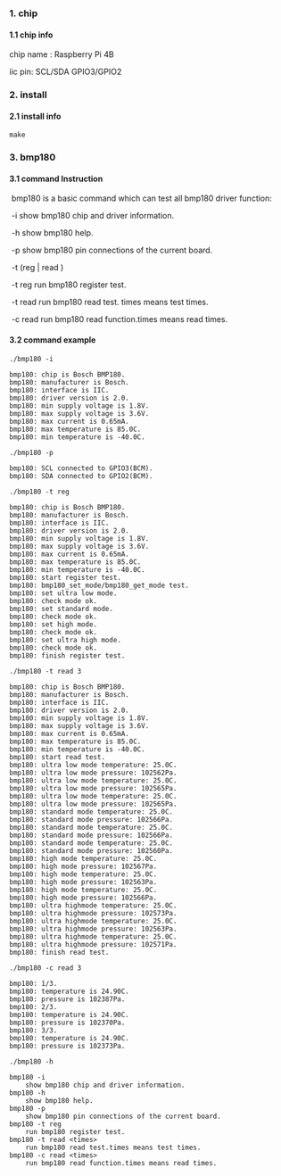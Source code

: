 ### 1. chip

#### 1.1 chip info

chip name : Raspberry Pi 4B

iic pin: SCL/SDA GPIO3/GPIO2

### 2. install

#### 2.1 install info

```shell
make
```

### 3. bmp180

#### 3.1 command Instruction

​          bmp180 is a basic command which can test all bmp180 driver function:

​           -i         show bmp180 chip and driver information.

​           -h        show bmp180 help.

​           -p        show bmp180 pin connections of the current board.

​           -t (reg | read <times>) 

​           -t reg        run bmp180 register test.

​           -t read <times>        run bmp180 read test. times means test times.         

​           -c read <times>        run bmp180 read function.times means read times.

#### 3.2 command example

```shell
./bmp180 -i

bmp180: chip is Bosch BMP180.
bmp180: manufacturer is Bosch.
bmp180: interface is IIC.
bmp180: driver version is 2.0.
bmp180: min supply voltage is 1.8V.
bmp180: max supply voltage is 3.6V.
bmp180: max current is 0.65mA.
bmp180: max temperature is 85.0C.
bmp180: min temperature is -40.0C.
```

```shell
./bmp180 -p

bmp180: SCL connected to GPIO3(BCM).
bmp180: SDA connected to GPIO2(BCM).
```

```shell
./bmp180 -t reg

bmp180: chip is Bosch BMP180.
bmp180: manufacturer is Bosch.
bmp180: interface is IIC.
bmp180: driver version is 2.0.
bmp180: min supply voltage is 1.8V.
bmp180: max supply voltage is 3.6V.
bmp180: max current is 0.65mA.
bmp180: max temperature is 85.0C.
bmp180: min temperature is -40.0C.
bmp180: start register test.
bmp180: bmp180_set_mode/bmp180_get_mode test.
bmp180: set ultra low mode.
bmp180: check mode ok.
bmp180: set standard mode.
bmp180: check mode ok.
bmp180: set high mode.
bmp180: check mode ok.
bmp180: set ultra high mode.
bmp180: check mode ok.
bmp180: finish register test.
```

```shell
./bmp180 -t read 3

bmp180: chip is Bosch BMP180.
bmp180: manufacturer is Bosch.
bmp180: interface is IIC.
bmp180: driver version is 2.0.
bmp180: min supply voltage is 1.8V.
bmp180: max supply voltage is 3.6V.
bmp180: max current is 0.65mA.
bmp180: max temperature is 85.0C.
bmp180: min temperature is -40.0C.
bmp180: start read test.
bmp180: ultra low mode temperature: 25.0C.
bmp180: ultra low mode pressure: 102562Pa.
bmp180: ultra low mode temperature: 25.0C.
bmp180: ultra low mode pressure: 102565Pa.
bmp180: ultra low mode temperature: 25.0C.
bmp180: ultra low mode pressure: 102565Pa.
bmp180: standard mode temperature: 25.0C.
bmp180: standard mode pressure: 102566Pa.
bmp180: standard mode temperature: 25.0C.
bmp180: standard mode pressure: 102566Pa.
bmp180: standard mode temperature: 25.0C.
bmp180: standard mode pressure: 102560Pa.
bmp180: high mode temperature: 25.0C.
bmp180: high mode pressure: 102567Pa.
bmp180: high mode temperature: 25.0C.
bmp180: high mode pressure: 102563Pa.
bmp180: high mode temperature: 25.0C.
bmp180: high mode pressure: 102566Pa.
bmp180: ultra highmode temperature: 25.0C.
bmp180: ultra highmode pressure: 102573Pa.
bmp180: ultra highmode temperature: 25.0C.
bmp180: ultra highmode pressure: 102563Pa.
bmp180: ultra highmode temperature: 25.0C.
bmp180: ultra highmode pressure: 102571Pa.
bmp180: finish read test.
```

```shell
./bmp180 -c read 3

bmp180: 1/3.
bmp180: temperature is 24.90C.
bmp180: pressure is 102387Pa.
bmp180: 2/3.
bmp180: temperature is 24.90C.
bmp180: pressure is 102370Pa.
bmp180: 3/3.
bmp180: temperature is 24.90C.
bmp180: pressure is 102373Pa.
```

```shell
./bmp180 -h

bmp180 -i
	show bmp180 chip and driver information.
bmp180 -h
	show bmp180 help.
bmp180 -p
	show bmp180 pin connections of the current board.
bmp180 -t reg
	run bmp180 register test.
bmp180 -t read <times>
	run bmp180 read test.times means test times.
bmp180 -c read <times>
	run bmp180 read function.times means read times.
```

